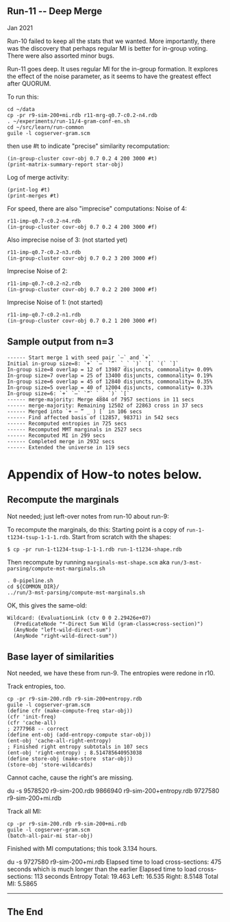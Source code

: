 
Run-11 -- Deep Merge
--------------------
Jan 2021

Run-10 failed to keep all the stats that we wanted. More importantly,
there was the discovery that perhaps regular MI is better for in-group
voting. There were also assorted minor bugs.

Run-11 goes deep. It uses regular MI for the in-group formation. It
explores the effect of the noise parameter, as it seems to have the
greatest effect after QUORUM.

To run this:
```
cd ~/data
cp -pr r9-sim-200+mi.rdb r11-mrg-q0.7-c0.2-n4.rdb
. ~/experiments/run-11/4-gram-conf-en.sh
cd ~/src/learn/run-common
guile -l cogserver-gram.scm
```

then use #t to indicate "precise" similarity recomputation:
```
(in-group-cluster covr-obj 0.7 0.2 4 200 3000 #t)
(print-matrix-summary-report star-obj)
```

Log of merge activity:
```
(print-log #t)
(print-merges #t)
```

For speed, there are also "imprecise" computations:
Noise of 4:
```
r11-imp-q0.7-c0.2-n4.rdb
(in-group-cluster covr-obj 0.7 0.2 4 200 3000 #f)
```

Also imprecise noise of 3: (not started yet)
```
r11-imp-q0.7-c0.2-n3.rdb
(in-group-cluster covr-obj 0.7 0.2 3 200 3000 #f)
```

Imprecise Noise of 2:
```
r11-imp-q0.7-c0.2-n2.rdb
(in-group-cluster covr-obj 0.7 0.2 2 200 3000 #f)
```

Imprecise Noise of 1: (not started)
```
r11-imp-q0.7-c0.2-n1.rdb
(in-group-cluster covr-obj 0.7 0.2 1 200 3000 #f)
```


Sample output from n=3
----------------------
```
------ Start merge 1 with seed pair `—` and `+`
Initial in-group size=8: `+` `—` `”` `_` `)` `[` `(` `]`
In-group size=8 overlap = 12 of 13987 disjuncts, commonality= 0.09%
In-group size=7 overlap = 25 of 13400 disjuncts, commonality= 0.19%
In-group size=6 overlap = 45 of 12840 disjuncts, commonality= 0.35%
In-group size=5 overlap = 40 of 12004 disjuncts, commonality= 0.33%
In-group size=6: `+` `—` `”` `_` `)` `[`
------ merge-majority: Merge 4884 of 7957 sections in 11 secs
------ merge-majority: Remaining 12502 of 22863 cross in 37 secs
------ Merged into `+ — ” _ ) [` in 106 secs
------ Find affected basis of (12857, 98371) in 542 secs
------ Recomputed entropies in 725 secs
------ Recomputed MMT marginals in 2527 secs
------ Recomputed MI in 299 secs
------ Completed merge in 2932 secs
------ Extended the universe in 119 secs
```

Appendix of How-to notes below.
===============================

Recompute the marginals
------------------------
Not needed; just left-over notes from run-10 about run-9:

To recompute the marginals, do this:
Starting point is a copy of `run-1-t1234-tsup-1-1-1.rdb`.
Start from scratch with the shapes:

```
$ cp -pr run-1-t1234-tsup-1-1-1.rdb run-1-t1234-shape.rdb
```
Then recompute by running `marginals-mst-shape.scm` aka
`run/3-mst-parsing/compute-mst-marginals.sh`
```
. 0-pipeline.sh
cd ${COMMON_DIR}/
../run/3-mst-parsing/compute-mst-marginals.sh
```

OK, this gives the same-old:
```
Wildcard: (EvaluationLink (ctv 0 0 2.29426e+07)
  (PredicateNode "*-Direct Sum Wild (gram-class⊕cross-section)")
  (AnyNode "left-wild-direct-sum")
  (AnyNode "right-wild-direct-sum"))
```

Base layer of similarities
--------------------------
Not needed, we have these from run-9. The entropies were redone in r10.

Track entropies, too.
```
cp -pr r9-sim-200.rdb r9-sim-200+entropy.rdb
guile -l cogserver-gram.scm
(define cfr (make-compute-freq star-obj))
(cfr 'init-freq)
(cfr 'cache-all)
; 2777968 -- correct
(define ent-obj (add-entropy-compute star-obj))
(ent-obj 'cache-all-right-entropy)
; Finished right entropy subtotals in 107 secs
(ent-obj 'right-entropy) ; 8.514785640953038
(define store-obj (make-store  star-obj))
(store-obj 'store-wildcards)
```
Cannot cache, cause the right's are missing.

du -s
9578520 r9-sim-200.rdb
9866940 r9-sim-200+entropy.rdb
9727580 r9-sim-200+mi.rdb


Track all MI:
```
cp -pr r9-sim-200.rdb r9-sim-200+mi.rdb
guile -l cogserver-gram.scm
(batch-all-pair-mi star-obj)
```
Finished with MI computations; this took 3.134 hours.

du -s
9727580 r9-sim-200+mi.rdb
Elapsed time to load cross-sections: 475 seconds
which is much longer than the earlier
Elapsed time to load cross-sections: 113 seconds
Entropy Total: 19.463   Left: 16.535   Right: 8.5148
Total MI: 5.5865

-------------------------------------------

The End
-------
